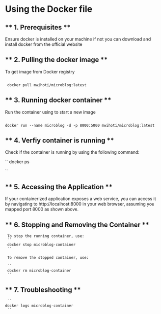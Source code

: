 # Using the Docker file
 ## ** 1. Prerequisites **

 Ensure docker is installed on your machine if not you can download and install docker from the official website

 ## ** 2. Pulling the docker image **
 
 To get image from Docker registry

 ```

  docker pull mwihoti/microblog:latest 
 ```

 ## ** 3. Running docker container **
   
 Run the container using to start a new image

 ```

 docker run --name microblog -d -p 8000:5000 mwihoti/microblog:latest
 ```

 ## ** 4. Verfiy container is running **
   
 Check if the container is running by using the following command:

 ``
 docker ps

 ``

 ## ** 5. Accessing the Application **

 If your containerized application exposes a web service, you can access it by navigating to http://localhost:8000 in your web browser, assuming you mapped port 8000 as shown above.

 ## ** 6. Stopping and Removing the Container **

     To stop the running container, use:
     ``
     docker stop microblog-container
     ``

     To remove the stopped container, use:
   
     ``
     docker rm microblog-container
     ``

 ## ** 7. Troubleshooting **

     ``
    docker logs microblog-container
     ``
